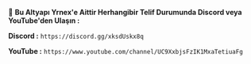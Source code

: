 🌙 **Bu Altyapı Yrnex'e Aittir Herhangibir Telif Durumunda Discord veya YouTube'den Ulaşın :**

**Discord :** `https://discord.gg/xksdUskx8q`

**YouTube :** `https://www.youtube.com/channel/UC9XxbjsFzIK1MxaTetiuaFg`